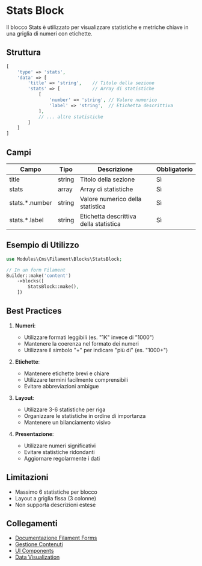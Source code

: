 # Stats Block

Il blocco Stats è utilizzato per visualizzare statistiche e metriche chiave in una griglia di numeri con etichette.

## Struttura

```php
[
    'type' => 'stats',
    'data' => [
        'title' => 'string',    // Titolo della sezione
        'stats' => [            // Array di statistiche
            [
                'number' => 'string', // Valore numerico
                'label' => 'string',  // Etichetta descrittiva
            ],
            // ... altre statistiche
        ]
    ]
]
```

## Campi

| Campo | Tipo | Descrizione | Obbligatorio |
|-------|------|-------------|--------------|
| title | string | Titolo della sezione | Sì |
| stats | array | Array di statistiche | Sì |
| stats.*.number | string | Valore numerico della statistica | Sì |
| stats.*.label | string | Etichetta descrittiva della statistica | Sì |

## Esempio di Utilizzo

```php
use Modules\Cms\Filament\Blocks\StatsBlock;

// In un form Filament
Builder::make('content')
    ->blocks([
        StatsBlock::make(),
    ])
```

## Best Practices

1. **Numeri**:
   - Utilizzare formati leggibili (es. "1K" invece di "1000")
   - Mantenere la coerenza nel formato dei numeri
   - Utilizzare il simbolo "+" per indicare "più di" (es. "1000+")

2. **Etichette**:
   - Mantenere etichette brevi e chiare
   - Utilizzare termini facilmente comprensibili
   - Evitare abbreviazioni ambigue

3. **Layout**:
   - Utilizzare 3-6 statistiche per riga
   - Organizzare le statistiche in ordine di importanza
   - Mantenere un bilanciamento visivo

4. **Presentazione**:
   - Utilizzare numeri significativi
   - Evitare statistiche ridondanti
   - Aggiornare regolarmente i dati

## Limitazioni

- Massimo 6 statistiche per blocco
- Layout a griglia fissa (3 colonne)
- Non supporta descrizioni estese

## Collegamenti

- [Documentazione Filament Forms](../filament-forms.md)
- [Gestione Contenuti](../content.md)
- [UI Components](../ui/components.md)
- [Data Visualization](../ui/data-visualization.md) 
